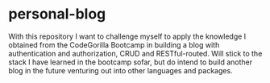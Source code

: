 # personal-blog

With this repository I want to challenge myself to apply the knowledge I obtained from the CodeGorilla Bootcamp in building a blog with authentication and authorization, CRUD and RESTful-routed. Will stick to the stack I have learned in the bootcamp sofar, but do intend to build another blog in the future venturing out into other languages and packages.
